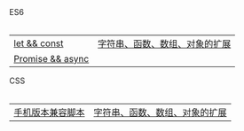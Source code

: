<div>ES6</div>
<table>
  <tr>
    <td><a href="https://github.com/Narutocc/mobile-share/issues/1">let && const</a></td>
    <td><a href="https://github.com/Narutocc/mobile-share/issues/2">字符串、函数、数组、对象的扩展</a></td>
  </tr>
  <tr>
    <td><a href="https://github.com/Narutocc/mobile-share/issues/3">Promise && async</a></td>
  </tr>
</table>

<div>CSS</div>
<table>
  <tr>
    <td><a href="https://github.com/Narutocc/mobile-share/issues/4">手机版本兼容脚本</a></td>
    <td><a href="https://github.com/Narutocc/mobile-share/issues/2">字符串、函数、数组、对象的扩展</a></td>
  </tr>
</table>
